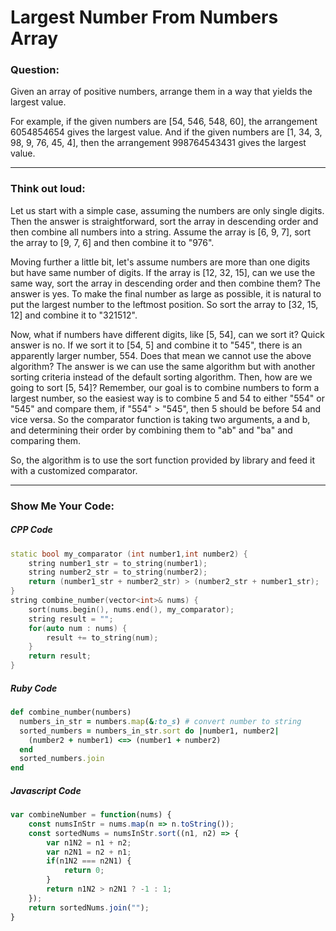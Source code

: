 # Largest Number From Numbers Array

### Question:

Given an array of positive numbers, arrange them in a way that yields the largest value.

For example, if the given numbers are [54, 546, 548, 60], the arrangement 6054854654 gives the largest value. And if the given numbers are [1, 34, 3, 98, 9, 76, 45, 4], then the arrangement 998764543431 gives the largest value.

---

### Think out loud:

Let us start with a simple case, assuming the numbers are only single digits.
Then the answer is straightforward, sort the array in descending order and then combine all numbers
into a string. Assume the array is [6, 9, 7], sort the array to [9, 7, 6] and then combine it
to "976".

Moving further a little bit, let's assume numbers are more than one digits but have same number of digits.
If the array is [12, 32, 15], can we use the same way, sort the array in descending order and then combine them?
The answer is yes. To make the final number as large as possible, it is natural
to put the largest number to the leftmost position. So sort the array to [32, 15, 12] and combine it to "321512".

Now, what if numbers have different digits, like [5, 54], can we sort it?
Quick answer is no. If we sort it to [54, 5] and combine it to "545", there is an apparently larger number, 554.
Does that mean we cannot use the above algorithm? The answer is we can use the
same algorithm but with another sorting criteria instead of the default sorting
algorithm. Then, how are we going to sort [5, 54]? Remember, our goal is to combine numbers
to form a largest number, so the easiest way is to combine 5 and 54 to either
"554" or "545" and compare them, if "554" > "545", then 5 should be before 54 and vice versa.
So the comparator function is taking two arguments, a and b, and determining their order
by combining them to "ab" and "ba" and comparing them.

So, the algorithm is to use the sort function provided by library and feed it
with a customized comparator.

---

### Show Me Your Code:

##### CPP Code

```cpp
static bool my_comparator (int number1,int number2) {
    string number1_str = to_string(number1);
    string number2_str = to_string(number2);
    return (number1_str + number2_str) > (number2_str + number1_str);
}
string combine_number(vector<int>& nums) {
    sort(nums.begin(), nums.end(), my_comparator);
    string result = "";
    for(auto num : nums) {
        result += to_string(num);
    }
    return result;
}
```


##### Ruby Code

```ruby
def combine_number(numbers)
  numbers_in_str = numbers.map(&:to_s) # convert number to string
  sorted_numbers = numbers_in_str.sort do |number1, number2|
    (number2 + number1) <=> (number1 + number2)
  end
  sorted_numbers.join
end
```

##### Javascript Code

```javascript
var combineNumber = function(nums) {
    const numsInStr = nums.map(n => n.toString());
    const sortedNums = numsInStr.sort((n1, n2) => {
        var n1N2 = n1 + n2;
        var n2N1 = n2 + n1;
        if(n1N2 === n2N1) {
            return 0;
        }
        return n1N2 > n2N1 ? -1 : 1;
    });
    return sortedNums.join("");
}
```
